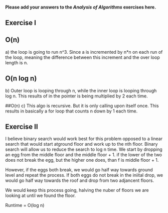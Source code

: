 #### Please add your answers to the ***Analysis of  Algorithms*** exercises here.

## Exercise I

## O(n)
a)  the loop is going to run n^3. Since a is incremented by n*n on each run of the loop, meaning the difference between this increment and the over loop length is n. 

## O(n log n)
b) Outer loop is looping through n, while the inner loop is looping through log n. This results of in the pointer is being multiplied by 2 each time. 

##O(n)
c) This algo is recursive. But it is only calling upon itself once. This results in basically a for loop that counts n down by 1 each time. 

## Exercise II

I believe binary search would work best for this problem opposed to a linear  search that would start atground floor and work up to the nth floor. Binary search will allow us to reduce the search to log n time. We start by dropping an egg from the middle floor and the middle floor + 1. if the lower of the two does not break the egg, but the higher one does, than f is middle floor + 1. 

However, if the eggs both break, we would go half way towards ground level and repeat the process. If both eggs do not break in the iniital drop, we would go half way towards the roof and drop from two adjancent floors. 

We would keep this process going, halving the nuber of floors we are looking at until we found the floor. 

Runtime = O(log n)




